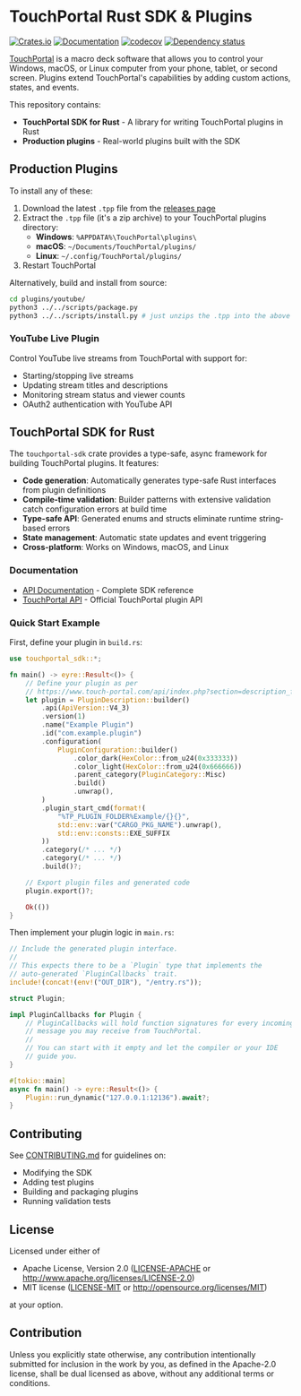 # TouchPortal Rust SDK & Plugins

[![Crates.io](https://img.shields.io/crates/v/touchportal-sdk.svg)](https://crates.io/crates/touchportal-sdk)
[![Documentation](https://docs.rs/touchportal-sdk/badge.svg)](https://docs.rs/touchportal-sdk/)
[![codecov](https://codecov.io/gh/jonhoo/touchportal-plugin/graph/badge.svg?token=5F2CLHGAEM)](https://codecov.io/gh/jonhoo/touchportal-plugin)
[![Dependency status](https://deps.rs/repo/github/jonhoo/touchportal-plugin/status.svg)](https://deps.rs/repo/github/jonhoo/touchportal-plugin)

[TouchPortal](https://www.touch-portal.com/) is a macro deck software
that allows you to control your Windows, macOS, or Linux computer from
your phone, tablet, or second screen. Plugins extend TouchPortal's
capabilities by adding custom actions, states, and events.

This repository contains:
- **TouchPortal SDK for Rust** - A library for writing TouchPortal plugins in Rust
- **Production plugins** - Real-world plugins built with the SDK

## Production Plugins

To install any of these:

1. Download the latest `.tpp` file from the [releases page](https://github.com/jonhoo/touchportal-plugin/releases)
2. Extract the `.tpp` file (it's a zip archive) to your TouchPortal plugins directory:
   - **Windows**: `%APPDATA%\TouchPortal\plugins\`
   - **macOS**: `~/Documents/TouchPortal/plugins/`
   - **Linux**: `~/.config/TouchPortal/plugins/`
3. Restart TouchPortal

Alternatively, build and install from source:

```bash
cd plugins/youtube/
python3 ../../scripts/package.py
python3 ../../scripts/install.py # just unzips the .tpp into the above plugins/ directory.
```

### YouTube Live Plugin

Control YouTube live streams from TouchPortal with support for:
- Starting/stopping live streams
- Updating stream titles and descriptions
- Monitoring stream status and viewer counts
- OAuth2 authentication with YouTube API


## TouchPortal SDK for Rust

The `touchportal-sdk` crate provides a type-safe, async framework for building TouchPortal plugins.
It features:

- **Code generation**: Automatically generates type-safe Rust interfaces from plugin definitions
- **Compile-time validation**: Builder patterns with extensive validation catch configuration errors at build time
- **Type-safe API**: Generated enums and structs eliminate runtime string-based errors
- **State management**: Automatic state updates and event triggering
- **Cross-platform**: Works on Windows, macOS, and Linux

### Documentation

- [API Documentation](https://docs.rs/touchportal-sdk) - Complete SDK reference
- [TouchPortal API](https://www.touch-portal.com/api/) - Official TouchPortal plugin API

### Quick Start Example

First, define your plugin in `build.rs`:

```rust
use touchportal_sdk::*;

fn main() -> eyre::Result<()> {
    // Define your plugin as per
    // https://www.touch-portal.com/api/index.php?section=description_file
    let plugin = PluginDescription::builder()
        .api(ApiVersion::V4_3)
        .version(1)
        .name("Example Plugin")
        .id("com.example.plugin")
        .configuration(
            PluginConfiguration::builder()
                .color_dark(HexColor::from_u24(0x333333))
                .color_light(HexColor::from_u24(0x666666))
                .parent_category(PluginCategory::Misc)
                .build()
                .unwrap(),
        )
        .plugin_start_cmd(format!(
            "%TP_PLUGIN_FOLDER%Example/{}{}",
            std::env::var("CARGO_PKG_NAME").unwrap(),
            std::env::consts::EXE_SUFFIX
        ))
        .category(/* ... */)
        .category(/* ... */)
        .build()?;

    // Export plugin files and generated code
    plugin.export()?;

    Ok(())
}
```

Then implement your plugin logic in `main.rs`:

```rust
// Include the generated plugin interface.
//
// This expects there to be a `Plugin` type that implements the
// auto-generated `PluginCallbacks` trait.
include!(concat!(env!("OUT_DIR"), "/entry.rs"));

struct Plugin;

impl PluginCallbacks for Plugin {
    // PluginCallbacks will hold function signatures for every incoming
    // message you may receive from TouchPortal.
    //
    // You can start with it empty and let the compiler or your IDE
    // guide you.
}

#[tokio::main]
async fn main() -> eyre::Result<()> {
    Plugin::run_dynamic("127.0.0.1:12136").await?;
}
```

## Contributing

See [CONTRIBUTING.md](CONTRIBUTING.md) for guidelines on:
- Modifying the SDK
- Adding test plugins
- Building and packaging plugins
- Running validation tests

## License

Licensed under either of

 * Apache License, Version 2.0
   ([LICENSE-APACHE](LICENSE-APACHE) or <http://www.apache.org/licenses/LICENSE-2.0>)
 * MIT license
   ([LICENSE-MIT](LICENSE-MIT) or <http://opensource.org/licenses/MIT>)

at your option.

## Contribution

Unless you explicitly state otherwise, any contribution intentionally submitted
for inclusion in the work by you, as defined in the Apache-2.0 license, shall be
dual licensed as above, without any additional terms or conditions.
